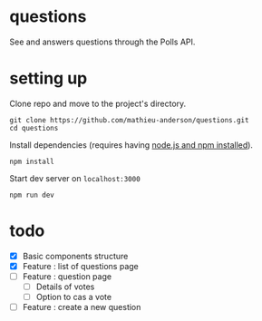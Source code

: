 # questions
See and answers questions through the Polls API.

# setting up
Clone repo and move to the project's directory.
```
git clone https://github.com/mathieu-anderson/questions.git
cd questions
```

Install dependencies (requires having [node.js and npm installed](https://nodejs.org/en/download/)).
```
npm install
```

Start dev server on `localhost:3000`
```
npm run dev
```

# todo
- [x] Basic components structure
- [x] Feature : list of questions page
- [ ] Feature : question page
  - [ ] Details of votes
  - [ ] Option to cas a vote
- [ ] Feature : create a new question
